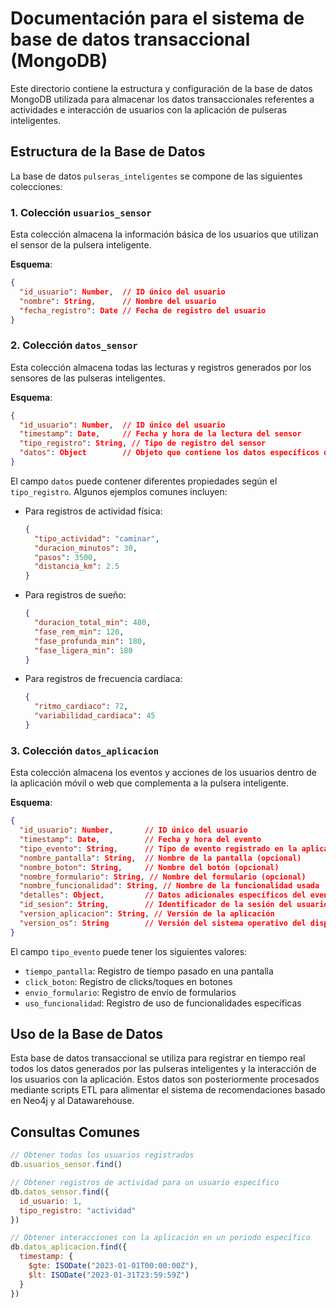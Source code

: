 # Documentación para el sistema de base de datos transaccional (MongoDB)

Este directorio contiene la estructura y configuración de la base de datos MongoDB utilizada para almacenar los datos transaccionales referentes a actividades e interacción de usuarios con la aplicación de pulseras inteligentes.

## Estructura de la Base de Datos

La base de datos `pulseras_inteligentes` se compone de las siguientes colecciones:

### 1. Colección `usuarios_sensor`

Esta colección almacena la información básica de los usuarios que utilizan el sensor de la pulsera inteligente.

**Esquema**:
```json
{
  "id_usuario": Number,  // ID único del usuario
  "nombre": String,      // Nombre del usuario
  "fecha_registro": Date // Fecha de registro del usuario
}
```

### 2. Colección `datos_sensor`

Esta colección almacena todas las lecturas y registros generados por los sensores de las pulseras inteligentes.

**Esquema**:
```json
{
  "id_usuario": Number,  // ID único del usuario
  "timestamp": Date,     // Fecha y hora de la lectura del sensor
  "tipo_registro": String, // Tipo de registro del sensor
  "datos": Object        // Objeto que contiene los datos específicos del registro
}
```

El campo `datos` puede contener diferentes propiedades según el `tipo_registro`. Algunos ejemplos comunes incluyen:

- Para registros de actividad física:
  ```json
  {
    "tipo_actividad": "caminar",
    "duracion_minutos": 30,
    "pasos": 3500,
    "distancia_km": 2.5
  }
  ```

- Para registros de sueño:
  ```json
  {
    "duracion_total_min": 480,
    "fase_rem_min": 120,
    "fase_profunda_min": 180,
    "fase_ligera_min": 180
  }
  ```

- Para registros de frecuencia cardíaca:
  ```json
  {
    "ritmo_cardiaco": 72,
    "variabilidad_cardiaca": 45
  }
  ```

### 3. Colección `datos_aplicacion`

Esta colección almacena los eventos y acciones de los usuarios dentro de la aplicación móvil o web que complementa a la pulsera inteligente.

**Esquema**:
```json
{
  "id_usuario": Number,       // ID único del usuario
  "timestamp": Date,          // Fecha y hora del evento
  "tipo_evento": String,      // Tipo de evento registrado en la aplicación
  "nombre_pantalla": String,  // Nombre de la pantalla (opcional)
  "nombre_boton": String,     // Nombre del botón (opcional)
  "nombre_formulario": String, // Nombre del formulario (opcional)
  "nombre_funcionalidad": String, // Nombre de la funcionalidad usada
  "detalles": Object,         // Datos adicionales específicos del evento
  "id_sesion": String,        // Identificador de la sesión del usuario
  "version_aplicacion": String, // Versión de la aplicación
  "version_os": String        // Versión del sistema operativo del dispositivo
}
```

El campo `tipo_evento` puede tener los siguientes valores:
- `tiempo_pantalla`: Registro de tiempo pasado en una pantalla
- `click_boton`: Registro de clicks/toques en botones
- `envio_formulario`: Registro de envío de formularios
- `uso_funcionalidad`: Registro de uso de funcionalidades específicas

## Uso de la Base de Datos

Esta base de datos transaccional se utiliza para registrar en tiempo real todos los datos generados por las pulseras inteligentes y la interacción de los usuarios con la aplicación. Estos datos son posteriormente procesados mediante scripts ETL para alimentar el sistema de recomendaciones basado en Neo4j y al Datawarehouse.

## Consultas Comunes

```javascript
// Obtener todos los usuarios registrados
db.usuarios_sensor.find()

// Obtener registros de actividad para un usuario específico
db.datos_sensor.find({
  id_usuario: 1,
  tipo_registro: "actividad"
})

// Obtener interacciones con la aplicación en un periodo específico
db.datos_aplicacion.find({
  timestamp: {
    $gte: ISODate("2023-01-01T00:00:00Z"),
    $lt: ISODate("2023-01-31T23:59:59Z")
  }
})
``` 